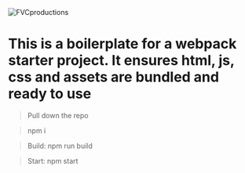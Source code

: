<img src="https://avatars2.githubusercontent.com/u/21125127?s=460&u=1a0d9ef8d8fc7c1efc6ba5dd6ac5274cc42758d9&v=4" title="Chris Brown" alt="FVCproductions">


# This is a boilerplate for a webpack starter project.  It ensures html, js, css and assets are bundled and ready to use

> Pull down the repo

> npm i

> Build: npm run build

> Start: npm start

